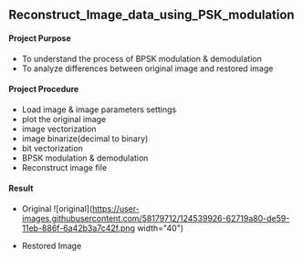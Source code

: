 ## Reconstruct_Image_data_using_PSK_modulation

#### Project Purpose
- To understand the process of BPSK modulation & demodulation
- To analyze differences between original image and restored image

#### Project Procedure
- Load image & image parameters settings
- plot the original image
- image vectorization
- image binarize(decimal to binary)
- bit vectorization
- BPSK modulation & demodulation
- Reconstruct image file

#### Result
- Original
![original](https://user-images.githubusercontent.com/58179712/124539926-62719a80-de59-11eb-886f-6a42b3a7c42f.png width="40")

- Restored Image
